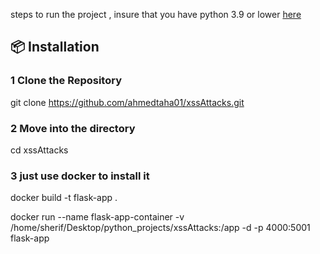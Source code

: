 steps to run the project , insure that you have python 3.9 or lower <a href="https://www.python.org/ftp/python/3.9.0/python-3.9.0-amd64.exe">here</a>

## 📦 Installation  

### 1 Clone the Repository 

 git clone https://github.com/ahmedtaha01/xssAttacks.git

### 2 Move into the directory
 
 cd xssAttacks

### 3 just use docker to install it

docker build -t flask-app .

docker run --name flask-app-container -v /home/sherif/Desktop/python_projects/xssAttacks:/app  -d -p 4000:5001 flask-app
